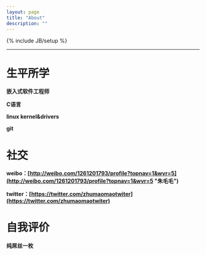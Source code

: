 ```yaml
---
layout: page
title: "About"
description: ""
---
```

{% include JB/setup %}


----
**生平所学**
=
**嵌入式软件工程师**

**C语言**

**linux kernel&drivers**

**git**

**社交**
=
**weibo：[http://weibo.com/1261201793/profile?topnav=1&wvr=5](http://weibo.com/1261201793/profile?topnav=1&wvr=5 "朱毛毛")**

**twitter：[https://twitter.com/zhumaomaotwiter](https://twitter.com/zhumaomaotwiter)**

**自我评价**
=

**纯屌丝一枚**



